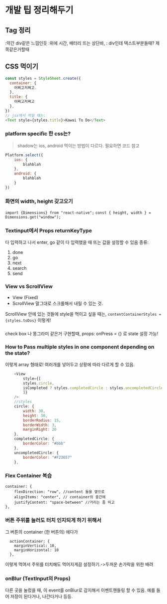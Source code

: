 # 개발 팁 정리해두기

## Tag 정리
<View> :약간 div같은 느낌인듯
<StatusBar>:위에 시간, 배터리 뜨는 상단바,
<Text>: div인데 텍스트부분들때? 제목같은거할때

## CSS 먹이기
```javascript
const styles = StyleSheet.create({
  container: {
    어쩌고저쩌고.
  },
  title: {
    어쩌고저쩌고
  },
})
// jsx에서 먹일 때는:
<Text style={styles.title}>Kawai To Do</Text>
```
### platform specific 한 css는?
> shadow는 ios, android 먹이는 방법이 다르다. 필요하면 코드 참고

```javascript
Platform.select({
    ios: {
        blahblah
    },
    android: {
        blahblah
    }
})
```
### 화면의 width, height 갖고오기
`import {Dimensions} from "react-native";`
`const { height, width } = Dimensions.get("window");`

### Textinput에서 Props returnKeyType
다 입력하고 나서 enter, go 같이 다 입력했을 때 뜨는 값을 설정할 수 있음 
종류:
1. done
2. go
3. next
4. search
5. send

### View vs ScrollView
- View (Fixed)
- ScrollView 말그대로 스크롤해서 내릴 수 있는 것. 

ScrollView 안에 있는 것들에 style을 먹이고 싶을 때는, 
`contentContainerStyles = {styles.toDos}` 이렇게!

### <TouchableOpacity>

check box 나 똥그라미 같은거 구현할때,
props: onPress = {} 로 state 설정 가능!

### How to Pass multiple styles in one component depending on the state?
이렇게 array 형태로! 여러개를 넣어두고 상황에 따라 다르게 할 수 있음. 
```javascript
    <View
        style={[
        styles.circle,
        isCompleted ? styles.completedCircle : styles.uncompletedCircle
        ]}
    />
    //styles
    circle: {
        width: 30,
        height: 30,
        borderRadius: 15,
        borderWidth: 3,
        marginRight: 20
    },
    completedCircle: {
        borderColor: "#bbb"
    },
    uncompletedCircle: {
        borderColor: "#F23657"
    },
```
### Flex Container 복습
```
container: {
    flexDirection: "row", //content 들을 옆으로
    alignItems: "center", // container의 중간에
    justifyContent: "space-between" //거리는 좀 띄고
},
```

### 버튼 주위를 눌러도 터치 인지되게 하기 위해서 
그 버튼의 container (한 버튼의) 에다가 
```
  actionContainer: {
    marginVertical: 10,
    marginHorizontal: 10
  },
```
이렇게 먹여서 주위를 터치해도 먹어지게끔 설정하기.->두꺼운 손가락을 위한 배려

### onBlur (TextInput의 Props)

다른 곳을 눌렀을 때, 이 event를 onBlur로 감지해서 이벤트핸들링 할 수 있음. 예를 들어
저장이 된다거나, 나간다거나 등등.
